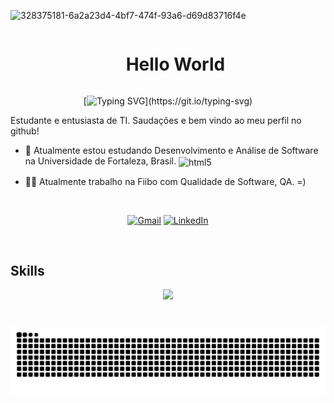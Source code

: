 ![328375181-6a2a23d4-4bf7-474f-93a6-d69d83716f4e](https://github.com/laissilva04/laissilva04/assets/146146262/c996dc0f-aee9-4267-a2a0-c21815416db8)


<!--título-->

<div id="user-content-toc">
  <ul align="center">
    <summary><h1 style="display: inline-block">Hello World</h1></summary>
</div>
<!-- Presentation -->
<p>
 <div align="center">

[![Typing SVG](https://readme-typing-svg.demolab.com?font=verdana&size=29&duration=3500&pause=1000&color=white&center=true&random=false&width=435&lines=Ol%C3%A1!+Eu+sou+Lais!;QA+e+Front-end+Developer!)](https://git.io/typing-svg)

</div>


Estudante e entusiasta de TI. Saudações e bem vindo ao meu perfil no github!
  - 🌱 Atualmente estou estudando Desenvolvimento e Análise de Software na Universidade de Fortaleza, Brasil. <img align="center" alt="html5" height="20" src="https://upload.wikimedia.org/wikipedia/commons/e/e9/Logo_unifor_3.png" />

  - 👩‍💻 Atualmente trabalho na Fiibo com Qualidade de Software, QA. =)

<br>
<div align="center">

[![Gmail](https://img.shields.io/badge/-Gmail-%575fcf?style=for-the-badge&logo=gmail&logoColor=0000CD)](mailto:laissilva@edu.unifor.br)
[![LinkedIn](https://img.shields.io/badge/-LinkedIn-%575fcf?style=for-the-badge&logo=linkedin&logoColor=0000CD)](http://linkedin.com/in/lais-barbosa-871678266/)

</div>


<!-- Dropdown -->



<br>
<!-- GithubStats -->
<!-- GithubStats -->
<!-- Portfolio -->



## Skills


<p align="center">
  <a href="">
    <img src="https://skillicons.dev/icons?i=js,html,css,react,java,figma,github&theme=dark" />
  </a>
</p>

#

<picture align="center">
  <source media="(prefers-color-scheme: dark)" srcset="https://raw.githubusercontent.com/laissilva04/laissilva04/output/github-contribution-grid-snake-dark.svg">
  <source media="(prefers-color-scheme: light)" srcset="https://raw.githubusercontent.com/laissilva04/laissilva04/output/github-contribution-grid-snake-dark.svg">
  <img align="center" alt="github contribution grid snake animation" src="https://raw.githubusercontent.com/laissilva04/laissilva04/output/github-contribution-grid-snake.svg">
</picture>

